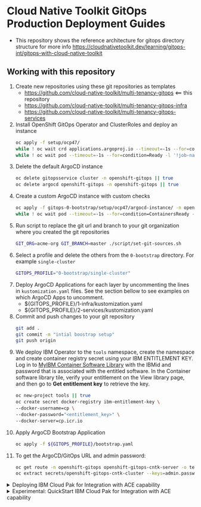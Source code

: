 # Cloud Native Toolkit GitOps Production Deployment Guides

- This repository shows the reference architecture for gitops directory structure for more info https://cloudnativetoolkit.dev/learning/gitops-int/gitops-with-cloud-native-toolkit


## Working with this repository

1. Create new repositories using these git repositories as templates
    - https://github.com/cloud-native-toolkit/multi-tenancy-gitops  <== this repository
    - https://github.com/cloud-native-toolkit/multi-tenancy-gitops-infra
    - https://github.com/cloud-native-toolkit/multi-tenancy-gitops-services
1. Install OpenShift GitOps Operator and ClusterRoles and deploy an instance
    ```bash
    oc apply -f setup/ocp47/
    while ! oc wait crd applications.argoproj.io --timeout=-1s --for=condition=Established  2>/dev/null; do sleep 30; done
    while ! oc wait pod --timeout=-1s --for=condition=Ready -l '!job-name' -n openshift-gitops > /dev/null; do sleep 30; done
    ```
1. Delete the default ArgoCD instance
    ```bash
    oc delete gitopsservice cluster -n openshift-gitops || true
    oc delete argocd openshift-gitops -n openshift-gitops || true
    ```
1. Create a custom ArgoCD instance with custom checks
    ```bash
    oc apply -f gitops-0-bootstrap/setup/ocp47/argocd-instance/ -n openshift-gitops
    while ! oc wait pod --timeout=-1s --for=condition=ContainersReady -l app.kubernetes.io/name=openshift-gitops-cntk-server -n openshift-gitops > /dev/null; do sleep 30; done
    ```
1. Run script to replace the git url and branch to your git organization where you created the git repositories
    ```bash
    GIT_ORG=acme-org GIT_BRANCH=master ./script/set-git-sources.sh
    ```
1. Select a profile and delete the others from the `0-bootstrap` directory. For example `single-cluster`
    ```bash
    GITOPS_PROFILE="0-bootstrap/single-cluster"
    ```
1. Deploy ArgoCD Applications for each layer by uncommenting the lines in `kustomization.yaml` files. See the section bellow to see examples on which ArgoCD Apps to uncomment.
    - ${GITOPS_PROFILE}/1-infra/kustomization.yaml
    - ${GITOPS_PROFILE}/2-services/kustomization.yaml
1. Commit and push changes to your git repository
    ```bash
    git add .
    git commit -m "intial boostrap setup"
    git push origin
    ```
1. We deploy IBM Operator to the `tools` namespace, create the namespace and create container registry secret using your IBM ENTITLEMENT KEY. Log in to [MyIBM Container Software Library](https://myibm.ibm.com/products-services/containerlibrary) with the IBMid and password that is associated with the entitled software. In the Container software library tile, verify your entitlement on the View library page, and then go to **Get entitlement key** to retrieve the key.
    ```bash
    oc new-project tools || true
    oc create secret docker-registry ibm-entitlement-key \
    --docker-username=cp \
    --docker-password="<entitlement_key>" \
    --docker-server=cp.icr.io
    ```
1. Apply ArgoCD Bootstrap Application
    ```bash
    oc apply -f ${GITOPS_PROFILE}/bootstrap.yaml
    ```
1. To get the ArgoCD/GitOps URL and admin password:
    ```bash
    oc get route -n openshift-gitops openshift-gitops-cntk-server -o template --template='https://{{.spec.host}}'
    oc extract secrets/openshift-gitops-cntk-cluster --keys=admin.password -n openshift-gitops --to=-
    ```
<details><summary>Deploying IBM Cloud Pak for Integration with ACE capability</summary>

## Deploying IBM Cloud Pak for Integration with ACE capability
1. Edit the Infrastructure layer `${GITOPS_PROFILE}/1-infra/kustomization.yaml` uncomment the lines:
    ```yaml
    - argocd/consolenotification.yaml
    - argocd/namespace-ibm-common-services.yaml
    - argocd/namespace-ci.yaml
    - argocd/namespace-dev.yaml
    - argocd/namespace-staging.yaml
    - argocd/namespace-prod.yaml
    - argocd/namespace-sealed-secrets.yaml
    - argocd/namespace-tools.yaml
    ```
1. Edit the Shared Services layer `${GITOPS_PROFILE}/2-services/kustomization.yaml` make sure your using the correction version for each operator, uncomment the lines:
    ```yaml
    - argocd/operators/ibm-ace-operator.yaml
    - argocd/operators/ibm-platform-navigator.yaml
    - argocd/instances/ibm-platform-navigator-instance.yaml
    - argocd/operators/ibm-foundations.yaml
    - argocd/instances/ibm-foundational-services-instance.yaml
    - argocd/operators/ibm-automation-foundation-core-operator.yaml
    - argocd/operators/ibm-catalogs.yaml
    - argocd/instances/sealed-secrets.yaml
    ```
1. Edit the platform navigator to specify the storage class to use it needs to be ReadWriteMany(RWX) in the file `${GITOPS_PROFILE}/2-services/instances/ibm-platform-navigator-instance.yaml`
    ```yaml
    storage:
        class: managed-nfs-storage
    ```
1. After everything is installed get the Cloud Pak console and admin password
    ```bash
    oc get route -n tools integration-navigator-pn -o template --template='https://{{.spec.host}}'
    oc extract -n ibm-common-services secrets/platform-auth-idp-credentials --keys=admin_username,admin_password --to=-
    ```
</details>

<details><summary>Experimental: QuickStart IBM Cloud Pak for Integration with ACE capability</summary>

### Experimental: QuickStart IBM Cloud Pak for Integration with ACE capability

### Prerequisites
1. Install the OpenShift CLI `oc`, [download latest oc](https://mirror.openshift.com/pub/openshift-v4/clients/crc/latest/) version 4.7 or 4.8
1. Create [Github](https://github.com) account
1. Install the Github `gh` CLI and login https://github.com/cli/cli
1. Create a new organization on github https://docs.github.com/en/organizations/collaborating-with-groups-in-organizations/creating-a-new-organization-from-scratch
1. Generate a [GitHub Personal Access Token (PAT)](https://docs.github.com/en/github/authenticating-to-github/keeping-your-account-and-data-secure/creating-a-personal-access-token) with the following scopes
    - [ ] repo
        - [x] public_repo
    - [ ] admin:repo_hook
        - [x] write:repo_hook
    <details>
    <summary> View screen capture of scopes required </summary>

    ![GitHub Token Scopes](doc/images/github-webhook.png)

    </details>


### Deploy the ACE operator and its pre-requisites
- Make sure you are logged in OpenShift with admin rights
    ```bash
    oc login ...
    ```

- Log in with the Github CLI
    ```bash
    gh auth login
    ```

- Setup a local git directory to clone all the git repositories
    ```bash
    mkdir -p ace-production
    ```

- Make sure you are connected to the correct OpenShift cluster
    ```bash
    oc whoami --show-console
    ```

- Run the bootstrap script, specify the git user `GIT_USER`, the git org `GIT_ORG`,the IBM Entitlement key value `GIT_TOKEN` and the output directory to clone all repos `OUTPUT_DIR`.You can use `DEBUG=true` for verbose output.
    ```bash
    curl -sfL https://raw.githubusercontent.com/cloud-native-toolkit/multi-tenancy-gitops/master/scripts/bootstrap.sh | \
    GIT_USER=$REPLACE_WITH_GIT_USER \
    GIT_ORG=$REPLACE_WITH_GIT_ORG \
    IBM_ENTITLEMENT_KEY="<entitlement_key>" \
    ACE_SCENARIO=true \
    OUTPUT_DIR=ace-production \
    sh
    ```
- You can open the output directory containing all the git repositories with VSCode
    ```bash
    code ace-production
    ```
</details>